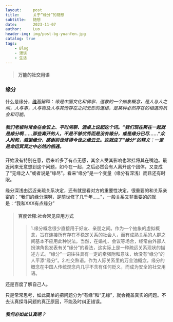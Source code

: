 ```yaml
---
layout:     post
title:      关于“缘分”的随想
subtitle:   随想
date:       2023-11-07
author:     Luo
header-img: img/post-bg-yuanfen.jpg
catalog: true
tags:
    - Blog
    - 漫谈
    - 生活
---
```


> #### **万能的社交用语**

### 缘分

什么是缘分，[维基](https://zh.wikipedia.org/wiki/%E7%B7%A3%E5%88%86)解释：*缘是中国文化和佛家、道教的一个抽象概念，是人与人之间，人与事，人与物及人与其他存在之间无形的连结，是某种必然存在的相遇的机会和可能。*

##### 我们老板时常会在会议上、平时闲聊、酒桌上说起这个词。“我们现在聚在一起就是缘分啊......那些离开的人，不是不够优秀而是没有缘分，或是缘分已尽......”众人附和，感谢缘分，感谢前世修得今世之缘云云。这就应了“缘分”的释义：一定是命运冥冥之中必然的相遇。

开始没有特别在意，后来听多了有点无感，其余人受其影响也常挂将其在嘴边。最近闲来无意想到这个问题，如今在一起，之后必然会有人离开这个团体，又变成了“无缘之人”或者说是“缘尽”。看来“缘分”是一个变量（缘分有深浅）而且还有时限。

缘分深浅由远近亲疏关系决定，还有就是看对方的重要性决定。很重要的和关系亲密的：“我们的缘分深啊，是前世修了几千年......"，一般关系又非重要的的就是：“我和XXX有点缘分”

> #### 百度诠释:社会常见应用方式
> 
>>1.缘分概念很少直接用于好友、亲朋之间。作为一个抽象的虚拟概念，旨在连接所有存在不稳定关系的社会人，而有成熟关系的人群之间基本不应用此种说法。当然，在婚礼、会议等场合，经常由外部人扮演角色发表有关“缘分”的看法，这实际上是一种疏远关系现状的描述方式。“缘分”一词往往具有一定的牵强附和意味，给没有“缘分”的人平添“缘分”。2.社交熟语。作为人际关系里的万金油概念，缘分的概念在中国人传统观念内几乎不含有任何贬义，而成为安全的社交用语。


还是百度了解自己人。

只是常常思考，如此简单的把问题分为“有缘”和“无缘”，就会掩盖真实的问题。不去认真探寻问题的真正原因，不能及时纠正错误。

##### *我何必如此认真呢？*
